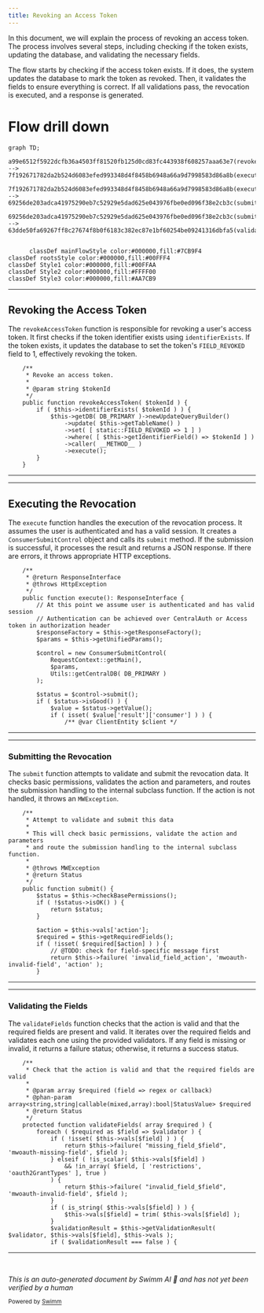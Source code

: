 ```yaml
---
title: Revoking an Access Token
---
```

In this document, we will explain the process of revoking an access token. The process involves several steps, including checking if the token exists, updating the database, and validating the necessary fields.

The flow starts by checking if the access token exists. If it does, the system updates the database to mark the token as revoked. Then, it validates the fields to ensure everything is correct. If all validations pass, the revocation is executed, and a response is generated.

# Flow drill down

```mermaid
graph TD;
      a99e6512f5922dcfb36a4503ff81520fb125d0cd83fc443938f608257aaa63e7(revokeAccessToken):::mainFlowStyle --> 7f192671782da2b524d6083efed993348d4f8458b6948a66a9d7998583d86a8b(execute):::mainFlowStyle

7f192671782da2b524d6083efed993348d4f8458b6948a66a9d7998583d86a8b(execute):::mainFlowStyle --> 69256de203adca41975290eb7c52929e5dad625e043976fbe0ed096f38e2cb3c(submit):::mainFlowStyle

69256de203adca41975290eb7c52929e5dad625e043976fbe0ed096f38e2cb3c(submit):::mainFlowStyle --> 63dde50fa69267ff8c27674f8b0f6183c382ec87e1bf60254be09241316dbfa5(validateFields):::mainFlowStyle


      classDef mainFlowStyle color:#000000,fill:#7CB9F4
classDef rootsStyle color:#000000,fill:#00FFF4
classDef Style1 color:#000000,fill:#00FFAA
classDef Style2 color:#000000,fill:#FFFF00
classDef Style3 color:#000000,fill:#AA7CB9
```

<SwmSnippet path="/src/Repository/AccessTokenRepository.php" line="75">

---

## Revoking the Access Token

The <SwmToken path="src/Repository/AccessTokenRepository.php" pos="80:5:5" line-data="	public function revokeAccessToken( $tokenId ) {">`revokeAccessToken`</SwmToken> function is responsible for revoking a user's access token. It first checks if the token identifier exists using <SwmToken path="src/Repository/AccessTokenRepository.php" pos="81:8:8" line-data="		if ( $this-&gt;identifierExists( $tokenId ) ) {">`identifierExists`</SwmToken>. If the token exists, it updates the database to set the token's <SwmToken path="src/Repository/AccessTokenRepository.php" pos="84:9:9" line-data="				-&gt;set( [ static::FIELD_REVOKED =&gt; 1 ] )">`FIELD_REVOKED`</SwmToken> field to 1, effectively revoking the token.

```hack
	/**
	 * Revoke an access token.
	 *
	 * @param string $tokenId
	 */
	public function revokeAccessToken( $tokenId ) {
		if ( $this->identifierExists( $tokenId ) ) {
			$this->getDB( DB_PRIMARY )->newUpdateQueryBuilder()
				->update( $this->getTableName() )
				->set( [ static::FIELD_REVOKED => 1 ] )
				->where( [ $this->getIdentifierField() => $tokenId ] )
				->caller( __METHOD__ )
				->execute();
		}
	}
```

---

</SwmSnippet>

<SwmSnippet path="/src/Rest/Handler/AbstractClientHandler.php" line="24">

---

## Executing the Revocation

The <SwmToken path="src/Rest/Handler/AbstractClientHandler.php" pos="28:5:5" line-data="	public function execute(): ResponseInterface {">`execute`</SwmToken> function handles the execution of the revocation process. It assumes the user is authenticated and has a valid session. It creates a <SwmToken path="src/Rest/Handler/AbstractClientHandler.php" pos="34:8:8" line-data="		$control = new ConsumerSubmitControl(">`ConsumerSubmitControl`</SwmToken> object and calls its <SwmToken path="src/Rest/Handler/AbstractClientHandler.php" pos="40:9:9" line-data="		$status = $control-&gt;submit();">`submit`</SwmToken> method. If the submission is successful, it processes the result and returns a JSON response. If there are errors, it throws appropriate HTTP exceptions.

```hack
	/**
	 * @return ResponseInterface
	 * @throws HttpException
	 */
	public function execute(): ResponseInterface {
		// At this point we assume user is authenticated and has valid session
		// Authentication can be achieved over CentralAuth or Access token in authorization header
		$responseFactory = $this->getResponseFactory();
		$params = $this->getUnifiedParams();

		$control = new ConsumerSubmitControl(
			RequestContext::getMain(),
			$params,
			Utils::getCentralDB( DB_PRIMARY )
		);

		$status = $control->submit();
		if ( $status->isGood() ) {
			$value = $status->getValue();
			if ( isset( $value['result']['consumer'] ) ) {
				/** @var ClientEntity $client */
```

---

</SwmSnippet>

<SwmSnippet path="/src/Control/SubmitControl.php" line="58">

---

### Submitting the Revocation

The <SwmToken path="src/Control/SubmitControl.php" pos="59:11:11" line-data="	 * Attempt to validate and submit this data">`submit`</SwmToken> function attempts to validate and submit the revocation data. It checks basic permissions, validates the action and parameters, and routes the submission handling to the internal subclass function. If the action is not handled, it throws an <SwmToken path="src/Control/SubmitControl.php" pos="64:6:6" line-data="	 * @throws MWException">`MWException`</SwmToken>.

```hack
	/**
	 * Attempt to validate and submit this data
	 *
	 * This will check basic permissions, validate the action and parameters
	 * and route the submission handling to the internal subclass function.
	 *
	 * @throws MWException
	 * @return Status
	 */
	public function submit() {
		$status = $this->checkBasePermissions();
		if ( !$status->isOK() ) {
			return $status;
		}

		$action = $this->vals['action'];
		$required = $this->getRequiredFields();
		if ( !isset( $required[$action] ) ) {
			// @TODO: check for field-specific message first
			return $this->failure( 'invalid_field_action', 'mwoauth-invalid-field', 'action' );
		}
```

---

</SwmSnippet>

<SwmSnippet path="/src/Control/SubmitControl.php" line="253">

---

### Validating the Fields

The <SwmToken path="src/Control/SubmitControl.php" pos="260:5:5" line-data="	protected function validateFields( array $required ) {">`validateFields`</SwmToken> function checks that the action is valid and that the required fields are present and valid. It iterates over the required fields and validates each one using the provided validators. If any field is missing or invalid, it returns a failure status; otherwise, it returns a success status.

```hack
	/**
	 * Check that the action is valid and that the required fields are valid
	 *
	 * @param array $required (field => regex or callback)
	 * @phan-param array<string,string|callable(mixed,array):bool|StatusValue> $required
	 * @return Status
	 */
	protected function validateFields( array $required ) {
		foreach ( $required as $field => $validator ) {
			if ( !isset( $this->vals[$field] ) ) {
				return $this->failure( "missing_field_$field", 'mwoauth-missing-field', $field );
			} elseif ( !is_scalar( $this->vals[$field] )
				&& !in_array( $field, [ 'restrictions', 'oauth2GrantTypes' ], true )
			) {
				return $this->failure( "invalid_field_$field", 'mwoauth-invalid-field', $field );
			}
			if ( is_string( $this->vals[$field] ) ) {
				$this->vals[$field] = trim( $this->vals[$field] );
			}
			$validationResult = $this->getValidationResult( $validator, $this->vals[$field], $this->vals );
			if ( $validationResult === false ) {
```

---

</SwmSnippet>

&nbsp;

*This is an auto-generated document by Swimm AI 🌊 and has not yet been verified by a human*

<SwmMeta version="3.0.0" repo-id="Z2l0aHViJTNBJTNBbWVkaWF3aWtpLWV4dGVuc2lvbnMtT0F1dGglM0ElM0FTd2ltbS1EZW1v" repo-name="mediawiki-extensions-OAuth"><sup>Powered by [Swimm](/)</sup></SwmMeta>
